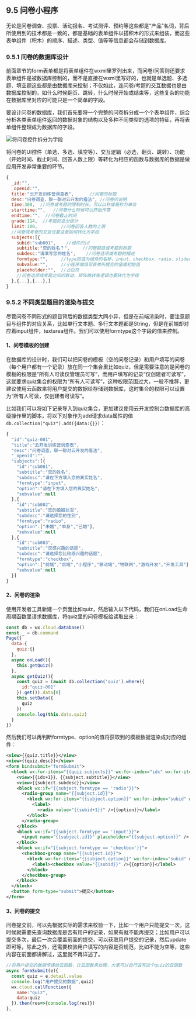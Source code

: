 ## 9.5 问卷小程序
无论是问卷调查、投票、活动报名、考试测评、预约等这些都是“产品”名词，背后所使用到的技术都是一致的，都是基础的表单组件以搭积木的形式来组装，而这些表单组件（积木）的顺序、描述、类型、值等等信息都会存储到数据库。

### 9.5.1 问卷的数据库设计
前面章节的form表单都是将表单组件在wxml里罗列出来，而问卷/问答则还要求表单组件是被数据库控制的，而不是直接在wxml里写好的，也就是单选题、多选题、填空题这些都是由数据库来控制；不仅如此，连问卷/考题的交互数据也是由数据库控制的，如什么时候翻页、跳转，什么时候开始或结束等，这些复杂的功能在数据库里对应的可能只是一个简单的字段。

要设计问卷的数据库，我们首先要将一个完整的问卷拆分成一个个表单组件，综合分析各类表单组件返回的数据对象的结构以及多种不同类型的选项的特征，再将表单组件整理成为数据库的字段。

![将问卷控件拆分为字段](https://i.hackweek.org/img//9/formdata.jpg)

将问卷的UI控件（单选、多选、填空等）、交互逻辑（必选，翻页、跳转）、功能（开始时间、截止时间、回答人数上限）等转化为相应的函数与数据库的数据是做应用开发非常重要的环节。

```javascript
{
  _id:"",
  _openid:"",
  title:"云开发训练营调查表",      //问卷的标题
  desc:"问卷调查，聊一聊对云开发的看法", //问卷的说明
  time:300,  //问卷或考题的限制时长，可以以秒或毫秒为单位
  starttime:"",   //问卷什么时候可以开始作答
  endtime:"",  //问卷截止时间
  grade:114,  //考题的总分统计
  limit:100,         //问卷回答人数的上限
  //问卷或考卷的交互也要注意如何转化为字段
  subjects:[{  
    subid:"sub001",    //组件的id
    subtitle:"您的姓名？",     //问卷题目或考题的标题
    subdesc:"请填写您的姓名",    //问卷选项或考题的描述
    formtype:"",     //type的值为组件的名称，input、checkbox、radio、slider等
    subvalue:"",     //小程序端填写表单所提交的值或初始值
    placeholder:"",  //占位符
    //问卷选项或考题之间的联动、矩阵跳转等逻辑也要转化为字段   
  },{...},{...},]  
}
```

### 9.5.2 不同类型题目的渲染与提交
尽管问卷不同形式的题目背后的数据类型大同小异，但是在前端渲染时，要注意题目与组件的对应关系，比如单行文本题、多行文本题都是String，但是在前端却对应着input组件，textarea组件。我们可以使用formtype这个字段的值来控制。

#### 1、问卷模板的创建
在数据库的设计时，我们可以把问卷的模板（空的问卷记录）和用户填写的问卷（每个用户都有一个记录）放在同一个集合里比如quiz，但是需要注意的是问卷的模板的权限是“所有人可读仅管理员可写”，而用户填写的记录“仅创建者可读写”，这就要求quiz集合的权限为“所有人可读写”，这种权限范围过大，一般不推荐，更建议使用云函数来将用户提交的数据给存储到数据库，这时集合的权限可以设置为“所有人可读，仅创建者可读写”。

比如我们可以将如下记录导入到quiz集合，更加建议使用云开发控制台数据库的高级操作里的脚本，将以下对象作为add请求data属性的值`db.collection("quiz").add({data:{}})`：
```javascript
{
  "id":"quiz-001",    
  "title":"云开发训练营调查表",  
  "desc":"问卷调查，聊一聊对云开发的看法", 
  "_openid":"",
  "subjects":[{
    "id":"sub001",   
    "subtitle":"您的姓名",
    "subdesc":"请在下方填入您的真实姓名",
    "formtype":"input",  
    "option":"请在下方填入您的真实姓名",
    "subvalue":null  
  },{
    "id":"sub002",   
    "subtitle":"您的婚姻状况",
    "subdesc":"请选择您的性别",
    "formtype":"radio",  
    "option":["未婚","单身","已婚"],
    "subvalue":null
  },{
    "id":"sub003",   
    "subtitle":"您感兴趣的话题",
    "subdesc":"请选择您比较感兴趣的话题",
    "formtype":"checkbox",  
    "option":["前端","后端","小程序","移动端","物联网","游戏开发","开发工具"] ,
    "subvalue":null
  }]
}
```

#### 2、问卷的渲染
使用开发者工具新建一个页面比如quiz，然后输入以下代码，我们在onLoad生命周期函数里请求数据库，将quiz里的问卷模板给读取出来：
```javascript
const db = wx.cloud.database()
const _ = db.command
Page({
  data:{
    quiz:{}
  },
  async onLoad(){
    this.getQuiz()
  },
  async getQuiz(){
    const quiz = (await db.collection('quiz').where({
      id:"quiz-001"
    }).get()).data[0]
    this.setData({
      quiz
    })
    console.log(this.data.quiz)
  }
})
```
然后我们可以再判断formtype、option的值将获取到的模板数据渲染成对应的组件：
```xml
<view>{{quiz.title}}</view>
<view>{{quiz.desc}}</view>
<form bindsubmit="formSubmit">
  <block wx:for-items="{{quiz.subjects}}" wx:for-index="idx" wx:for-item="subject" wx:key="item">
    <view>{{idx+1}}、{{subject.subtitle}}</view>
    <view>{{subject.subdesc}}</view>
    <block wx:if="{{subject.formtype == 'radio'}}">
      <radio-group name="{{subject.id}}">
        <block wx:for-items="{{subject.option}}" wx:for-index="subid" wx:for-item="option" wx:key="item">
          <label>
            <radio value="{{subid+1}}" />{{option}}</label>
        </block>
      </radio-group>
    </block>
    <block wx:if="{{subject.formtype == 'input'}}">
      <input name="{{subject.id}}" placeholder="{{subject.option}}" />
    </block>
    <block wx:if="{{subject.formtype == 'checkbox'}}">
      <checkbox-group name="{{subject.id}}">
        <block wx:for-items="{{subject.option}}" wx:for-index="subid" wx:for-item="option" wx:key="item">
          <label><checkbox value="{{subid}}" />{{option}}</label>
        </block>
      </checkbox-group>
    </block>
  </block>
  <button form-type="submit">提交</button>
</form>
```

#### 3、问卷的提交
问卷提交前，可以先根据实际的需求来校验一下，比如一个用户只能提交一次，这时候就需要先查询数据库是否有用户的记录，如果有就不能再提交；比如用户可以提交多次，最后一次会覆盖前面的提交，可以获取用户提交的记录，然后update即可等，除此之外，还需要校验用户填写的内容是否规范，比如不能为空等，这些内容在前面都讲解过，这里就不再详述了。
```javascript
//将用户提交的数据传递给云函数，让云函数来处理，大家可以自行去写这个quiz的云函数
async formSubmit(e){
  const quiz = e.detail.value 
  console.log("用户提交的数据",quiz)
  wx.cloud.callFunction({
    name:"quiz",
    data:quiz
  }).then(res=>{console.log(res)})
},
```
